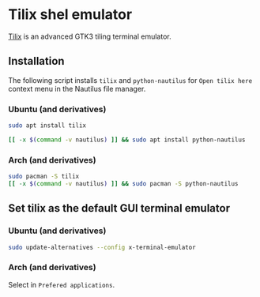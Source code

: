 # Tilix shel emulator


[Tilix](https://gnunn1.github.io/tilix-web/) is an advanced GTK3 tiling terminal emulator.

<!--more-->

## Installation

The following script installs `tilix` and `python-nautilus` for `Open tilix here` context menu in the Nautilus file manager.

### Ubuntu (and derivatives)

```bash
sudo apt install tilix

[[ -x $(command -v nautilus) ]] && sudo apt install python-nautilus
```

### Arch (and derivatives)

```bash
sudo pacman -S tilix
[[ -x $(command -v nautilus) ]] && sudo pacman -S python-nautilus
```

## Set tilix as the default GUI terminal emulator

### Ubuntu (and derivatives)

```bash
sudo update-alternatives --config x-terminal-emulator
```

### Arch (and derivatives)

Select in `Prefered applications`.

